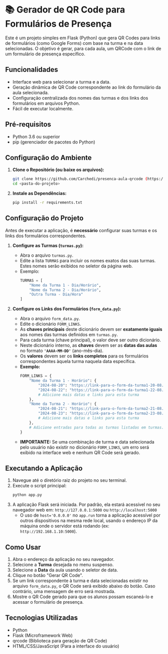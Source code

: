 # 📚 Gerador de QR Code para Formulários de Presença

Este é um projeto simples em Flask (Python) que gera QR Codes para links de formulários (como Google Forms) com base na turma e na data selecionadas. O objetivo é gerar, para cada aula, um QRCode com o link de um formulário de presença específico.

## Funcionalidades

*   Interface web para selecionar a turma e a data.
*   Geração dinâmica de QR Code correspondente ao link do formulário da aula selecionada.
*   Configuração centralizada dos nomes das turmas e dos links dos formulários em arquivos Python.
*   Fácil de executar localmente.

## Pré-requisitos

*   Python 3.6 ou superior
*   pip (gerenciador de pacotes do Python)

## Configuração do Ambiente

1.  **Clone o Repositório (ou baixe os arquivos):**
    ```bash
    git clone https://github.com/Carchedi/presenca-aula-qrcode (https://github.com/Carchedi/presenca-aula-qrcode.git)# Ou simplesmente coloque os arquivos em uma pasta
    cd <pasta-do-projeto>
    ```

2.  **Instale as Dependências:**
    ```bash
    pip install -r requirements.txt
    ```

## Configuração do Projeto

Antes de executar a aplicação, é **necessário** configurar suas turmas e os links dos formulários correspondentes.

1.  **Configure as Turmas (`turmas.py`):**
    *   Abra o arquivo `turmas.py`.
    *   Edite a lista `TURMAS` para incluir os nomes exatos das suas turmas. Estes nomes serão exibidos no seletor da página web.
    *   Exemplo:
        ```python
        TURMAS = [
            "Nome da Turma 1 - Dia/Horário",
            "Nome da Turma 2 - Dia/Horário",
            "Outra Turma - Dia/Hora"
        ]
        ```

2.  **Configure os Links dos Formulários (`form_data.py`):**
    *   Abra o arquivo `form_data.py`.
    *   Edite o dicionário `FORM_LINKS`.
    *   As **chaves principais** deste dicionário devem ser **exatamente iguais** aos nomes das turmas definidos em `turmas.py`.
    *   Para cada turma (chave principal), o valor deve ser outro dicionário.
    *   Neste dicionário interno, as **chaves** devem ser as **datas das aulas** no formato **`'AAAA-MM-DD'`** (ano-mês-dia).
    *   Os **valores** devem ser os **links completos** para os formulários correspondentes àquela turma naquela data específica.
    *   **Exemplo:**
        ```python
        FORM_LINKS = {
            "Nome da Turma 1 - Horário": {
                "2024-08-20": "https://link-para-o-form-da-turma1-20-08.com",
                "2024-08-22": "https://link-para-o-form-da-turma1-22-08.com",
                # Adicione mais datas e links para esta turma
            },
            "Nome da Turma 2 - Horário": {
                "2024-08-21": "https://link-para-o-form-da-turma2-21-08.com",
                "2024-08-23": "https://link-para-o-form-da-turma2-23-08.com",
                # Adicione mais datas e links para esta turma
            },
            # Adicione entradas para todas as turmas listadas em turmas.py
        }
        ```
    *   **IMPORTANTE:** Se uma combinação de turma e data selecionada pelo usuário não existir no dicionário `FORM_LINKS`, um erro será exibido na interface web e nenhum QR Code será gerado.

## Executando a Aplicação

1.  Navegue até o diretório raiz do projeto no seu terminal.
2.  Execute o script principal:
    ```bash
    python app.py
    ```
3.  A aplicação Flask será iniciada. Por padrão, ela estará acessível no seu navegador web em:
    `http://127.0.0.1:5000` ou `http://localhost:5000`
    *   O uso de `host='0.0.0.0'` no `app.run` torna a aplicação acessível por outros dispositivos na mesma rede local, usando o endereço IP da máquina onde o servidor está rodando (ex: `http://192.168.1.10:5000`).

## Como Usar

1.  Abra o endereço da aplicação no seu navegador.
2.  Selecione a **Turma** desejada no menu suspenso.
3.  Selecione a **Data** da aula usando o seletor de data.
4.  Clique no botão "Gerar QR Code".
5.  Se um link correspondente à turma e data selecionadas existir no arquivo `form_data.py`, o QR Code será exibido abaixo do botão. Caso contrário, uma mensagem de erro será mostrada.
6.  Mostre o QR Code gerado para que os alunos possam escaneá-lo e acessar o formulário de presença.

## Tecnologias Utilizadas

*   Python
*   Flask (Microframework Web)
*   qrcode (Biblioteca para geração de QR Code)
*   HTML/CSS/JavaScript (Para a interface do usuário)
